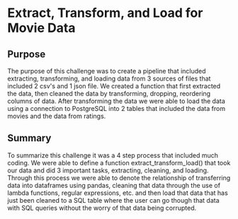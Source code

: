 # Extract, Transform, and Load for Movie Data
## Purpose
The purpose of this challenge was to create a pipeline that included extracting, transforming, and loading data from 3 sources of files that included 2 csv's and 1 json file. We created a function that first extracted the data, then cleaned the data by transforming, dropping, reordering columns of data. After transforming the data we were able to load the data using a connection to PostgreSQL into 2 tables that included the data from movies and the data from ratings. 
## Summary 
To summarize this challenge it was a 4 step process that included much coding. We were able to define a function extract_transform_load() that took our data and did 3 important tasks, extracting, cleaning, and loading. Through this process we were able to denote the relationship of transferring data into dataframes using pandas, cleaning that data through the use of lambda functions, regular expressions, etc. and then load that data that has just been cleaned to a SQL table where the user can go though that data with SQL queries without the worry of that data being corrupted. 
